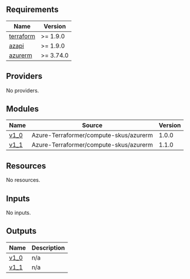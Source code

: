 <!-- BEGIN_TF_DOCS -->
## Requirements

| Name | Version |
|------|---------|
| <a name="requirement_terraform"></a> [terraform](#requirement\_terraform) | >= 1.9.0 |
| <a name="requirement_azapi"></a> [azapi](#requirement\_azapi) | >= 1.9.0 |
| <a name="requirement_azurerm"></a> [azurerm](#requirement\_azurerm) | >= 3.74.0 |

## Providers

No providers.

## Modules

| Name | Source | Version |
|------|--------|---------|
| <a name="module_v1_0"></a> [v1\_0](#module\_v1\_0) | Azure-Terraformer/compute-skus/azurerm | 1.0.0 |
| <a name="module_v1_1"></a> [v1\_1](#module\_v1\_1) | Azure-Terraformer/compute-skus/azurerm | 1.1.0 |

## Resources

No resources.

## Inputs

No inputs.

## Outputs

| Name | Description |
|------|-------------|
| <a name="output_v1_0"></a> [v1\_0](#output\_v1\_0) | n/a |
| <a name="output_v1_1"></a> [v1\_1](#output\_v1\_1) | n/a |
<!-- END_TF_DOCS -->